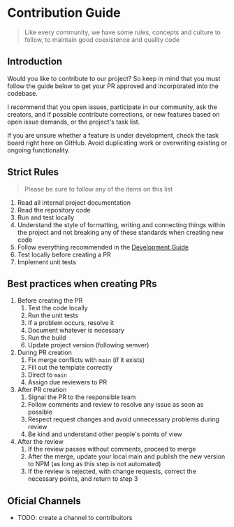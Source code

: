 # Contribution Guide

> Like every community, we have some rules, concepts and culture to follow, to maintain good coexistence and quality code

## Introduction

Would you like to contribute to our project? So keep in mind that you must follow the guide below to get your PR approved and incorporated into the codebase.

I recommend that you open issues, participate in our community, ask the creators, and if possible contribute corrections, or new features based on open issue demands, or the project's task list.

If you are unsure whether a feature is under development, check the task board right here on GitHub. Avoid duplicating work or overwriting existing or ongoing functionality.

## Strict Rules

> Please be sure to follow any of the items on this list

1. Read all internal project documentation
2. Read the repository code
3. Run and test locally
4. Understand the style of formatting, writing and connecting things within the project and not breaking any of these standards when creating new code
5. Follow everything recommended in the [Development Guide](DEVELOPMENT_README.md)
6. Test locally before creating a PR
7. Implement unit tests

## Best practices when creating PRs

1. Before creating the PR
   1. Test the code locally
   2. Run the unit tests
   3. If a problem occurs, resolve it
   4. Document whatever is necessary
   5. Run the build
   6. Update project version (following semver)
2. During PR creation
   1. Fix merge conflicts with `main` (if it exists)
   2. Fill out the template correctly
   3. Direct to `main`
   4. Assign due reviewers to PR
3. After PR creation
   1. Signal the PR to the responsible team
   2. Follow comments and review to resolve any issue as soon as possible
   3. Respect request changes and avoid unnecessary problems during review
   4. Be kind and understand other people's points of view
4. After the review
   1. If the review passes without comments, proceed to merge
   2. After the merge, update your local main and publish the new version to NPM (as long as this step is not automated)
   3. If the review is rejected, with change requests, correct the necessary points, and return to step 3

## Oficial Channels

- TODO: create a channel to contribuitors
